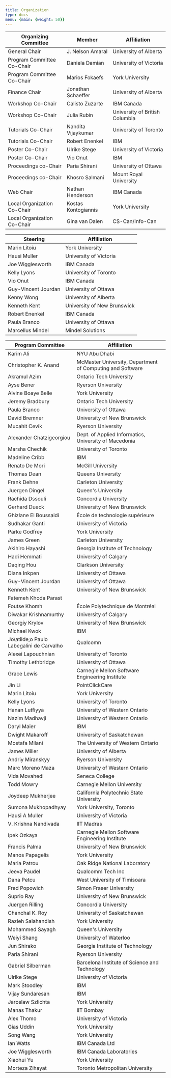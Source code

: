 ```yaml
---
title: Organization
type: docs
menu: {main: {weight: 50}}
---
```


<table class="table">
  <thead>
    <tr>
      <th scope="Organizing Committee">Organizing Committee</th>
      <th scope="Member">Member</th>
      <th scope="Affiliation">Affiliation</th>
    </tr>
  </thead>
  <tbody>
    <tr>
      <td>General Chair</td>
      <td>J. Nelson Amaral</td>
      <td>University of Alberta</td>
    </tr>
    <tr>
      <td>Program Committee Co-Chair</td>
      <td>Daniela Damian</td>
      <td>University of Victoria</td>
    </tr>
    <tr>
      <td>Program Committee Co-Chair</td>
      <td>Marios Fokaefs</td>
      <td>York University</td>
    </tr>
    <tr>
      <td>Finance Chair</td>
      <td>Jonathan Schaeffer</td>
      <td>University of Alberta</td>
    </tr>
    <tr>
      <td>Workshop Co-Chair</td>
      <td>Calisto Zuzarte</td>
      <td>IBM Canada</td>
    </tr>
    <tr>
      <td>Workshop Co-Chair</td>
      <td>Julia Rubin</td>
      <td>University of British Columbia</td>
    </tr>
    <tr>
      <td>Tutorials Co-Chair</td>
      <td>Nandita Vijaykumar</td>
      <td>University of Toronto</td>
    </tr>
    <tr>
      <td>Tutorials Co-Chair</td>
      <td>Robert Enenkel</td>
      <td>IBM</td>
    </tr>
    <tr>
      <td>Poster Co-Chair</td>
      <td>Ulrike Stege</td>
      <td>University of Victoria</td>
    </tr>
    <tr>
      <td>Poster Co-Chair</td>
      <td>Vio Onut</td>
      <td>IBM</td>
    </tr>
	<tr>
	<td>Proceedings co-Chair</td>
	<td>Paria Shirani</td>
	<td>University of Ottawa</td>
	</tr>
    <tr>
	<td>Proceedings co-Chair</td>
	<td>Khosro Salmani</td>
	<td>Mount Royal University</td>
	</tr>
    <tr>
      <td>Web Chair</td>
      <td>Nathan Henderson</td>
      <td>IBM Canada</td>
    </tr>
    <tr>
      <td>Local Organization Co-Chair</td>
      <td>Kostas Kontogiannis</td>
      <td>York University</td>
    </tr>
    <tr>
      <td>Local Organization Co-Chair</td>
      <td>Gina van Dalen</td>
      <td>CS-Can/Info-Can</td>
    </tr>

  </tbody>
</table>

<table class="table">
  <thead>
    <tr>
      <th scope="Steering Committee">Steering</th>
      <th scope="Affiliation">Affiliation</th>
    </tr>
  </thead>
  <tbody>
    <tr>
      <td>Marin Litoiu</td>
      <td>York University</td>
    </tr>
    <tr>
      <td>Hausi Muller</td>
      <td>University of Victoria</td>
    </tr>
    <tr>
      <td>Joe Wigglesworth</td>
      <td>IBM Canada</td>
    </tr>
    <tr>
      <td>Kelly Lyons</td>
      <td>University of Toronto</td>
    </tr>
    <tr>
      <td>Vio Onut</td>
      <td>IBM Canada</td>
    </tr>
    <tr>
      <td>Guy-Vincent Jourdan</td>
      <td>University of Ottawa</td>
    </tr>
    <tr>
      <td>Kenny Wong</td>
      <td>University of Alberta</td>
    </tr>
    <tr>
      <td>Kenneth Kent</td>
      <td>University of New Brunswick</td>
    </tr>
    <tr>
      <td>Robert Enenkel</td>
      <td>IBM Canada</td>
    </tr>
    <tr>
      <td>Paula Branco</td>
      <td>University of Ottawa</td>
    </tr>
    <tr>
      <td>Marcellus Mindel</td>
      <td>Mindel Solutions</td>
    </tr>
  </tbody>
</table>

<table class="table">
  <thead>
    <tr>
      <th scope="Program Committee">Program Committee</th>
      <th scope="Affiliation">Affiliation</th>
    </tr>
  </thead>
  <tbody>
    <tr>
      <td>Karim Ali</td>
      <td>NYU Abu Dhabi</td>
    </tr>
    <tr>
      <td>Christopher K. Anand</td>
      <td>McMaster University, Department of Computing and Software</td>
    </tr>
    <tr>
      <td>Akramul Azim</td>
      <td>Ontario Tech University</td>
    </tr>
    <tr>
      <td>Ayse Bener</td>
      <td>Ryerson University</td>
    </tr>
    <tr>
      <td>Alvine Boaye Belle</td>
      <td>York University</td>
    </tr>
    <tr>
      <td>Jeremy Bradbury</td>
      <td>Ontario Tech University</td>
    </tr>
	<tr>
      <td>Paula Branco</td>
      <td>University of Ottawa</td>
    </tr>
    <tr>
      <td>David Bremner</td>
      <td>University of New Brunswick</td>
    </tr>
    <tr>
      <td>Mucahit Cevik</td>
      <td>Ryerson University</td>
    </tr>
    <tr>
      <td>Alexander Chatzigeorgiou</td>
      <td>Dept. of Applied Informatics, University of Macedonia</td>
    </tr>
    <tr>
      <td>Marsha Chechik</td>
      <td>University of Toronto</td>
    </tr>
	<tr>
      <td>Madeline Cribb</td>
      <td>IBM</td>
    </tr>
    <tr>
      <td>Renato De Mori</td>
      <td>McGill University</td>
    </tr>
   	<tr>
      <td>Thomas Dean</td>
      <td>Queens University</td>
    </tr>
    <tr>
      <td>Frank Dehne</td>
      <td>Carleton University</td>
    </tr>
    <tr>
      <td>Juergen Dingel</td>
      <td>Queen's University</td>
    </tr>
    <tr>
      <td>Rachida Dssouli</td>
      <td>Concordia University</td>
    </tr>
   	<tr>
      <td>Gerhard Dueck</td>
      <td>University of New Brunswick</td>
    </tr>
    <tr>
      <td>Ghizlane El Boussaidi</td>
      <td>École de technologie supérieure</td>
    </tr>
    <tr>
      <td>Sudhakar Ganti</td>
      <td>University of Victoria</td>
    </tr>
   	<tr>
      <td>Parke Godfrey</td>
      <td>York University</td>
    </tr>
    <tr>
      <td>James Green</td>
      <td>Carleton University</td>
    </tr>
   	<tr>
      <td>Akihiro Hayashi</td>
      <td>Georgia Institute of Technology</td>
    </tr>
    <tr>
      <td>Hadi Hemmati</td>
      <td>University of Calgary</td>
    </tr>
    <tr>
      <td>Daqing Hou</td>
      <td>Clarkson University</td>
    </tr>
    <tr>
      <td>Diana Inkpen</td>
      <td>University of Ottawa</td>
    </tr>
    <tr>
      <td>Guy-Vincent Jourdan</td>
      <td>University of Ottawa</td>
    </tr>
    <tr>
      <td>Kenneth Kent</td>
      <td>University of New Brunswick</td>
    </tr>
    <tr>
      <td>Fatemeh Khoda Parast</td>
    </tr>
   	<tr>
      <td>Foutse Khomh</td>
      <td>École Polytechnique de Montréal</td>
    </tr>
    <tr>
      <td>Diwakar Krishnamurthy</td>
      <td>University of Calgary</td>
    </tr>
    <tr>
      <td>Georgiy Krylov</td>
      <td>University of New Brunswick</td>
    </tr>
    <tr>
      <td>Michael Kwok</td>
      <td>IBM</td>
    </tr>
    <tr>
      <td>Jo\atilde;o Paulo Labegalini de Carvalho</td>
      <td>Qualcomn</td>
    </tr>
    <tr>
      <td>Alexei Lapouchnian</td>
      <td>University of Toronto</td>
    </tr>
    <tr>
      <td>Timothy Lethbridge</td>
      <td>University of Ottawa</td>
    </tr>
    <tr>
      <td>Grace Lewis</td>
      <td>Carnegie Mellon Software Engineering Institute</td>
    </tr>
    <tr>
      <td>Jin Li</td>
      <td>PointClickCare</td>
    </tr>
    <tr>
      <td>Marin Litoiu</td>
      <td>York University</td>
    </tr>
    <tr>
      <td>Kelly Lyons</td>
      <td>University of Toronto</td>
    </tr>
    <tr>
      <td>Hanan Lutfiyya</td>
      <td>University of Western Ontario</td>
    </tr>
    <tr>
      <td>Nazim Madhavji</td>
      <td>University of Western Ontario</td>
    </tr>
    <tr>
      <td>Daryl Maier</td>
      <td>IBM</td>
    </tr>
    <tr>
      <td>Dwight Makaroff</td>
      <td>University of Saskatchewan</td>
    </tr>
    <tr>
      <td>Mostafa Milani</td>
      <td>The University of Western Ontario</td>
    </tr>
    <tr>
      <td>James Miller</td>
      <td>University of Alberta</td>
    </tr>
    <tr>
      <td>Andriy Miranskyy</td>
      <td>Ryerson University</td>
    </tr>
    <tr>
      <td>Marc Moreno Maza</td>
      <td>University of Western Ontario</td>
    </tr>
    <tr>
      <td>Vida Movahedi</td>
      <td>Seneca College</td>
    </tr>
    <tr>
      <td>Todd Mowry</td>
      <td>Carnegie Mellon University</td>
    </tr>
    <tr>
      <td>Joydeep Mukherjee</td>
      <td>California Polytechnic State University</td>
    </tr>
    <tr>
      <td>Sumona Mukhopadhyay</td>
      <td>York University, Toronto</td>
    </tr>
    <tr>
      <td>Hausi A Muller</td>
      <td>University of Victoria</td>
    </tr>
    <tr>
      <td>V. Krishna Nandivada</td>
      <td>IIT Madras</td>
    </tr>
    <tr>
      <td>Ipek Ozkaya</td>
      <td>Carnegie Mellon Software Engineering Institute</td>
    </tr>
    <tr>
      <td>Francis Palma</td>
      <td>University of New Brunswick</td>
    </tr>
    <tr>
      <td>Manos Papagelis</td>
      <td>York University</td>
    </tr>
    <tr>
      <td>Maria Patrou</td>
      <td>Oak Ridge National Laboratory</td>
    </tr>
    <tr>
      <td>Jeeva Paudel</td>
      <td>Qualcomm Tech Inc</td>
    </tr>
    <tr>
      <td>Dana Petcu</td>
      <td>West University of Timisoara</td>
    </tr>
    <tr>
      <td>Fred Popowich</td>
      <td>Simon Fraser University</td>
    </tr>
    <tr>
      <td>Suprio Ray</td>
      <td>University of New Brunswick</td>
    </tr>
    <tr>
      <td>Juergen Rilling</td>
      <td>Concordia University</td>
    </tr>
    <tr>
      <td>Chanchal K. Roy</td>
      <td>University of Saskatchewan</td>
    </tr>
    <tr>
      <td>Razieh Salahandish</td>
      <td>York University</td>
    </tr>
    <tr>
      <td>Mohammed Sayagh</td>
      <td>Queen's University</td>
    </tr>
    <tr>
      <td>Weiyi Shang</td>
      <td>University of Waterloo</td>
    </tr>
    <tr>
      <td>Jun Shirako</td>
      <td>Georgia Institute of Technology</td>
    </tr>
    <tr>
      <td>Paria Shirani</td>
      <td>Ryerson University</td>
    </tr>
    <tr>
      <td>Gabriel Silberman</td>
      <td>Barcelona Institute of Science and Technology</td>
    </tr>
    <tr>
      <td>Ulrike Stege</td>
      <td>University of Victoria</td>
    </tr>
    <tr>
      <td>Mark Stoodley</td>
      <td>IBM</td>
    </tr>
    <tr>
      <td>Vijay Sundaresan</td>
      <td>IBM</td>
    </tr>
    <tr>
      <td>Jaroslaw Szlichta</td>
      <td>York University</td>
    </tr>
    <tr>
      <td>Manas Thakur</td>
      <td>IIT Bombay</td>
    </tr>
    <tr>
      <td>Alex Thomo</td>
      <td>University of Victoria</td>
    </tr>
    <tr>
      <td>Gias Uddin</td>
      <td>York University</td>
    </tr>
    <tr>
      <td>Song Wang</td>
      <td>York University</td>
    </tr>
    <tr>
      <td>Ian Watts</td>
      <td>IBM Canada Ltd</td>
    </tr>
    <tr>
      <td>Joe Wigglesworth</td>
      <td>IBM Canada Laboratories</td>
    </tr>
    <tr>
      <td>Xiaohui Yu</td>
      <td>York University</td>
    </tr>
    <tr>
      <td>Morteza Zihayat</td>
      <td>Toronto Metropolitan University</td>
    </tr>
  </tbody>
</table>

